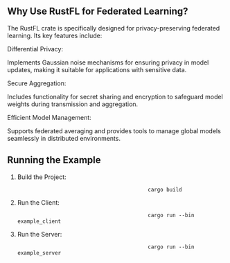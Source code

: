 ## Why Use RustFL for Federated Learning?

  The RustFL crate is specifically designed for privacy-preserving federated learning. Its key features include:
  
  Differential Privacy:
  
  Implements Gaussian noise mechanisms for ensuring privacy in model updates, making it suitable for applications with sensitive data.
  
  Secure Aggregation:
  
  Includes functionality for secret sharing and encryption to safeguard model weights during transmission and aggregation.
  
  Efficient Model Management:
  
  Supports federated averaging and provides tools to manage global models seamlessly in distributed environments.


## Running the Example

1. Build the Project:

                                                 cargo build

2. Run the Client:

                                                 cargo run --bin example_client

3. Run the Server:

                                                 cargo run --bin example_server
